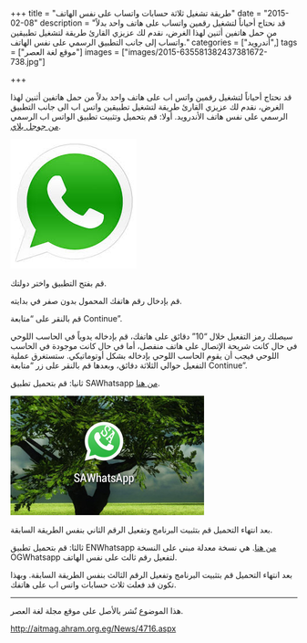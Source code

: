 +++
title = "طريقة تشغيل ثلاثة حسابات واتساب على نفس الهاتف"
date = "2015-02-08"
description = "قد نحتاج أحياناً لتشغيل رقمين واتساب على هاتف واحد بدلاً من حمل هاتفين أثنين لهذا الغرض، نقدم لك عزيزي القارئ طريقة لتشغيل تطبيقين واتساب إلى جانب التطبيق الرسمي على نفس الهاتف."
categories = ["أندرويد",]
tags = ["موقع لغة العصر"]
images = ["images/2015-635581382437381672-738.jpg"]

+++

قد نحتاج أحياناً لتشغيل رقمين واتس اب على هاتف واحد بدلاً من حمل هاتفين أثنين لهذا الغرض، نقدم لك عزيزي القارئ طريقة لتشغيل تطبيقين واتس اب الى جانب التطبيق الرسمي على نفس هاتف الأندرويد.
أولا: قم بتحميل وتثبيت تطبيق الواتس اب الرسمي [من جوجل بلاي](https://play.google.com/store/apps/details?id=com.whatsapp).

![1](images/2015-635581382437381672-738.jpg)

قم بفتح التطبيق واختر دولتك.

قم بإدخال رقم هاتفك المحمول بدون صفر في بدايته‎.

قم بالنقر على “متابعة Continue”.

سيصلك رمز التفعيل خلال “10” دقائق على هاتفك، قم بإدخاله يدوياً في الحاسب اللوحي في حال كانت شريحة الإتصال على هاتف منفصل، أما في حال كانت موجودة في الحاسب اللوحي فيجب أن يقوم الحاسب اللوحي بإدخاله بشكل أوتوماتيكي.
ستستغرق عملية التفعيل حوالي الثلاثة دقائق، وبعدها قم بالنقر على زر “متابعة Continue”.

ثانيا: قم بتحميل تطبيق SAWhatsapp [من هنا](http://www.mediafire.com/download/zxbi2frzkq9cd5k/SAWatsapp+.apk.apk).

![2](images/2015-635581383647842675-784.jpg)

بعد انتهاء التحميل قم بتثبيت البرنامج وتفعيل الرقم الثاني بنفس الطريقة السابقة.

ثالثا: قم بتحميل تطبيق ENWhatsapp [من هنا](http://www.mediafire.com/download/ja5tnl7thnc35v2/ENWA+v2.11.432.apk).
هي نسخة معدلة مبني على النسخة OGWhatsapp لتفعيل رقم ثالث على نفس الهاتف.

بعد انتهاء التحميل قم بتثبيت البرنامج وتفعيل الرقم الثالث بنفس الطريقة السابقة.
وبهذا تكون قد فعلت ثلاث حسابات واتس اب على هاتفك.

---
هذا الموضوع نٌشر باﻷصل على موقع مجلة لغة العصر.

http://aitmag.ahram.org.eg/News/4716.aspx